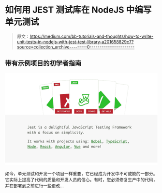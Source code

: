 # 如何用 JEST 测试库在 NodeJS 中编写单元测试

> 原文：<https://medium.com/bb-tutorials-and-thoughts/how-to-write-unit-tests-in-nodejs-with-jest-test-library-a201658829c7?source=collection_archive---------0----------------------->

## 带有示例项目的初学者指南

![](img/e998f5274236b9f8f62cec9d3b2447b3.png)

如今，单元测试和开发一个项目一样重要，它已经成为开发中不可或缺的一部分。它实际上提高了代码的质量和开发人员的信心。有时，您必须修复生产中的代码，并在部署到之前进行一些更改…